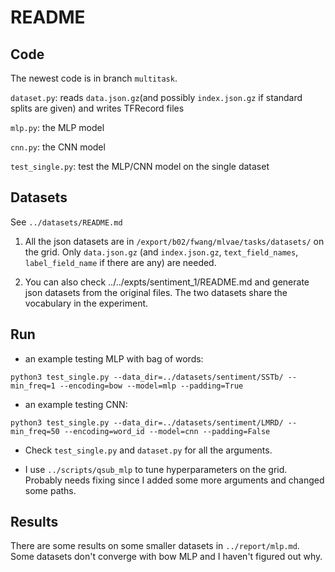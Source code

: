 # README

## Code

The newest code is in branch `multitask`.

`dataset.py`: reads `data.json.gz`(and possibly `index.json.gz` if standard splits are given) and writes TFRecord files

`mlp.py`: the MLP model

`cnn.py`: the CNN model

`test_single.py`: test the MLP/CNN model on the single dataset


## Datasets

See `../datasets/README.md`

1. All the json datasets are in `/export/b02/fwang/mlvae/tasks/datasets/` on the grid. Only `data.json.gz` (and `index.json.gz`, `text_field_names`, `label_field_name` if there are any) are needed.

2. You can also check ../../expts/sentiment_1/README.md and generate json datasets from the original files. The two datasets share the vocabulary in the experiment.

## Run

- an example testing MLP with bag of words:

```
python3 test_single.py --data_dir=../datasets/sentiment/SSTb/ --min_freq=1 --encoding=bow --model=mlp --padding=True
```

- an example testing CNN:

```
python3 test_single.py --data_dir=../datasets/sentiment/LMRD/ --min_freq=50 --encoding=word_id --model=cnn --padding=False
```

- Check `test_single.py` and `dataset.py` for all the arguments.

- I use `../scripts/qsub_mlp` to tune hyperparameters on the grid. Probably needs fixing since I added some more arguments and changed some paths.


## Results

There are some results on some smaller datasets in `../report/mlp.md`. Some datasets don't converge with bow MLP and I haven't figured out why.

